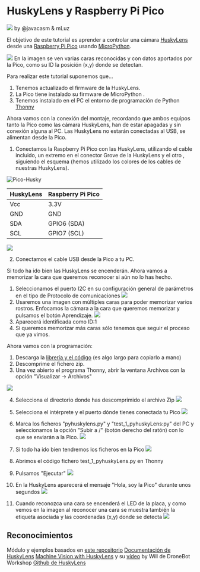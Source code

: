 # HuskyLens y Raspberry Pi Pico

![](./images/Licencia_CC_peque.png) by @javacasm & mLuz

El objetivo de este tutorial es aprender a controlar una cámara [HuskyLens](https://www.dfrobot.com/product-1922.html) desde una [Raspberry Pi Pico](https://www.raspberrypi.com/products/raspberry-pi-pico/) usando [MicroPython](https://micropython.org/).

![](images/Husky_multiples_caras.png)
En la imagen se ven varias caras reconocidas y con datos aportados por la Pico, como su ID  la posición (x,y) donde se detectan.

Para realizar este tutorial suponemos que...
1. Tenemos actualizado el firmware de la HuskyLens.
2. La Pico tiene instalado su firmware de MicroPython .
3. Tenemos instalado en el PC el entorno de programación de Python [Thonny](https://thonny.org)

Ahora vamos con la conexión del montaje, recordando que ambos equipos tanto la Pico como las cámara HuskyLens, han de estar apagadas y sin conexión alguna al PC. Las HuskyLens no estarán conectadas al USB, se alimentan desde la Pico.

1. Conectamos la Raspberry Pi Pico con las HuskyLens, utilizando el cable incluido, un extremo en el conector Grove de la HuskyLens y el otro , siguiendo el esquema (hemos utilizado los colores de los cables de nuestras HuskyLens). 

![Pico-Husky](./images/Pico-Husky.png)

| HuskyLens | Raspberry Pi Pico |
| --------- | ----------------- |
| Vcc       | 3.3V              |
| GND       | GND               |
| SDA       | GPIO6 (SDA)       |
| SCL       | GPIO7 (SCL)       |

![](images/Esquema_montaje_huskyLens_Pico.png)

2. Conectamos el cable USB desde la Pico a tu PC.

Si todo ha ido bien las HuskyLens se encenderán. Ahora vamos a memorizar la cara que queremos reconocer si aún no lo has hecho. 
1. Seleccionamos el puerto I2C en su configuración general de parámetros en el tipo de Protocolo de comunicaciones
![](images/configuracion_comunicaciones_huskyLens.png)
2. Usaremos una imagen con múltiples caras para poder memorizar varios rostros. Enfocamos la cámara a la cara que queremos memorizar y pulsamos el botón Aprendizaje. 
![](images/Caras.jpeg)
3. Aparecerá identificada como ID:1
4. Si queremos memorizar más caras sólo tenemos que seguir el proceso que ya vimos.

Ahora vamos con la programación:
1. Descarga la [librería y el código](https://github.com/javacasm/Pico-HaskyLens/archive/refs/heads/main.zip) (es algo largo para copiarlo a mano)
2. Descomprime el fichero zip.
3. Una vez abierto el programa Thonny, abrir la ventana Archivos con la opción "Visualizar -> Archivos"

![](./images/thony_ver_archivos.png)

4. Selecciona el directorio donde has descomprimido el archivo Zip
![](./images/selecciona_directorio_codigo.png)

5. Selecciona el intérprete y el puerto dónde tienes conectada tu Pico
![](./images/interprete_puerto.png)

6. Marca los ficheros "pyhuskylens.py" y "test_1_pyhuskyLens:py" del PC y seleccionamos la opción "Subir a /" (botón derecho del ratón) con lo que se enviarán a la Pico.
![](./images/enviar_codigo_pico.png)

7. Si todo ha ido bien tendremos los ficheros en la Pico
![](images/ficheros_codigo_pico.png)

8. Abrimos el código fichero test_1_pyhuskyLens.py en Thonny
9. Pulsamos "Ejecutar"
![](images/run_tests.png)

10. En la HuskyLens aparecerá el mensaje "Hola, soy la Pico" durante unos segundos
![](images/Hola_soy_Pico.png)

11. Cuando reconozca una cara se encenderá el LED de la placa, y como vemos en la imagen al reconocer una cara se muestra también la etiqueta asociada y las coordenadas (x,y) donde se detecta
![](images/caras_reconocidas.png)
## Reconocimientos

Módulo y ejemplos basados en [este repositorio](https://github.com/antonvh/PyHuskyLens/)
[Documentación de HuskyLens](https://learn.dfrobot.com/makelog-308564.html)
[Machine Vision with HuskyLens](https://dronebotworkshop.com/huskylens/) y su [vídeo](https://youtu.be/E140gPLPz4A) by Will de DroneBot Workshop
[Github de HuskyLens](https://github.com/HuskyLens)